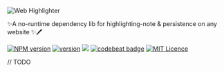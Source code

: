 ![Web Highlighter](https://raw.githubusercontent.com/alienzhou/web-highlighter/master/docs/img/logo.png)

✨A no-runtime dependency lib for highlighting-note & persistence on any website ✨🖍️

[![NPM version](https://img.shields.io/npm/v/web-highlighter.svg)](https://www.npmjs.com/package/web-highlighter)  [![version](https://img.shields.io/badge/version-0.3.2-blue.svg?cacheSeconds=2592000)](https://github.com/alienzhou/web-highlighter)  [![](https://api.travis-ci.org/alienzhou/web-highlighter.svg?branch=master)](https://travis-ci.org/alienzhou/web-highlighter) [![codebeat badge](https://codebeat.co/badges/f5a18a9b-9765-420e-a17f-fa0b54b3a125)](https://codebeat.co/projects/github-com-alienzhou-web-highlighter-master) [![MIT Licence](https://badges.frapsoft.com/os/mit/mit.svg?v=103)](https://opensource.org/licenses/mit-license.php)   

// TODO